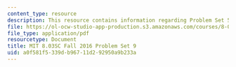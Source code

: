 ```yaml
---
content_type: resource
description: This resource contains information regarding Problem Set 5
file: https://ol-ocw-studio-app-production.s3.amazonaws.com/courses/8-03sc-physics-iii-vibrations-and-waves-fall-2016/a0f581f5339db96711d292950a9b233a_MIT8_03SCF16_ProblemSet9.pdf
file_type: application/pdf
resourcetype: Document
title: MIT 8.03SC Fall 2016 Problem Set 9
uid: a0f581f5-339d-b967-11d2-92950a9b233a
---
```

